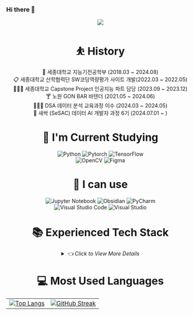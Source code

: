 ### Hi there 👋


   
<!-- Capsule-Render -->           
<div align=center>    
     
  <img src="https://capsule-render.vercel.app/api?type=waving&height=300&color=gradient&text=Chang%20Hyeon%20Park&textBg=false&section=header&reversal=false" />              
         
 # ⛹ History  
     
🏫 세종대학교 지능기전공학부 (2018.03 ~ 2024.08) </br>
📋 세종대학교 산학협력단 SW코딩역량평가 사이트 개발(2022.03 ~ 2022.05) </br>
🧑🏽‍💻 세종대학교 Capstone Project 인공지능 파트 담당 (2023.09 ~ 2023.12) </br> 
🍸 노원 GON BAR 바텐더 (2021.05 ~ 2024.06) </br>
🧑🏽‍💻 DSA 데이터 분석 교육과정 이수 (2024.03 ~ 2024.05) </br>
🌱 새싹 (SeSAC) 데이터 AI 개발자 과정 6기 (2024.07.01 ~ ) </br>   



#  🌱 I'm Current Studying 

<!-- Current Studying Languages -->

![Python](https://img.shields.io/badge/python-3670A0?style=for-the-badge&logo=python&logoColor=ffdd54)
![Pytorch](https://img.shields.io/badge/Pytorch-EE4C2C?style=for-the-badge&logo=pytorch&logoColor=white)
![TensorFlow](https://img.shields.io/badge/TensorFlow-%23FF6F00.svg?style=for-the-badge&logo=TensorFlow&logoColor=white)  
![OpenCV](https://img.shields.io/badge/opencv-%23white.svg?style=for-the-badge&logo=opencv&logoColor=white)
![Figma](https://img.shields.io/badge/figma-%23F24E1E.svg?style=for-the-badge&logo=figma&logoColor=white)

#  🎯 I can use

![Jupyter Notebook](https://img.shields.io/badge/jupyter-%23FA0F00.svg?style=for-the-badge&logo=jupyter&logoColor=white)
![Obsidian](https://img.shields.io/badge/Obsidian-%23483699.svg?style=for-the-badge&logo=obsidian&logoColor=white)
![PyCharm](https://img.shields.io/badge/pycharm-143?style=for-the-badge&logo=pycharm&logoColor=black&color=black&labelColor=green)  
![Visual Studio Code](https://img.shields.io/badge/Visual%20Studio%20Code-0078d7.svg?style=for-the-badge&logo=visual-studio-code&logoColor=white)
![Visual Studio](https://img.shields.io/badge/Visual%20Studio-5C2D91.svg?style=for-the-badge&logo=visual-studio&logoColor=white)

#  📚 Experienced Tech Stack 

<details>
<summary>
  <i>👈 Click to View More Details</i>
</summary>



<!-- Experienced Tech Stack -->
### Data
![MySQL](https://img.shields.io/badge/MySQL-00000F?style=for-the-badge&logo=mysql&logoColor=white)
![Keras](https://img.shields.io/badge/Keras-%23D00000.svg?style=for-the-badge&logo=Keras&logoColor=white)
![Matplotlib](https://img.shields.io/badge/Matplotlib-%23ffffff.svg?style=for-the-badge&logo=Matplotlib&logoColor=black)
![Plotly](https://img.shields.io/badge/Plotly-%233F4F75.svg?style=for-the-badge&logo=plotly&logoColor=white)  
![Pandas](https://img.shields.io/badge/pandas-%23150458.svg?style=for-the-badge&logo=pandas&logoColor=white)
![NumPy](https://img.shields.io/badge/numpy-%23013243.svg?style=for-the-badge&logo=numpy&logoColor=white)
![scikit-learn](https://img.shields.io/badge/scikit--learn-%23F7931E.svg?style=for-the-badge&logo=scikit-learn&logoColor=white)
![SciPy](https://img.shields.io/badge/SciPy-%230C55A5.svg?style=for-the-badge&logo=scipy&logoColor=%white)
    
### FrontEnd
![HTML](https://img.shields.io/badge/HTML-239120?style=for-the-badge&logo=html5&logoColor=white)
![CSS](https://img.shields.io/badge/CSS-239120?&style=for-the-badge&logo=css3&logoColor=white)
![js](https://img.shields.io/badge/JavaScript-F7DF1E?style=for-the-badge&logo=JavaScript&logoColor=white) 


### Game Development
![Unity](https://img.shields.io/badge/Unity-100000?style=for-the-badge&logo=unity&logoColor=white)
![C#](https://img.shields.io/badge/C%23-239120?style=for-the-badge&logo=c-sharp&logoColor=white) 
![C++](https://img.shields.io/badge/C%2B%2B-00599C?style=for-the-badge&logo=c%2B%2B&logoColor=white)

### ETC
![C](https://img.shields.io/badge/C-00599C?style=for-the-badge&logo=c&logoColor=white)
![Git](https://img.shields.io/badge/Git-F05032?style=for-the-badge&logo=git&logoColor=white)
![Github](https://img.shields.io/badge/Github-181717?style=for-the-badge&logo=github&logoColor=white)
![Googleanalytics](https://img.shields.io/badge/googleanalytics-E37400?style=for-the-badge&logo=googleanalytics&logoColor=white)

</details>

# 💻 Most Used Languages

<!-- Most Used Language -->
<table>
  <tr>
    <td>
      <a href="https://github.com/anuraghazra/github-readme-stats">
        <img src="https://github-readme-stats.vercel.app/api/top-langs/?username=Chang-Hyeon-Park" alt="Top Langs">
      </a>
    </td>
    <td>
      <a href="https://git.io/streak-stats">
        <img src="https://streak-stats.demolab.com/?user=Chang-Hyeon-Park" alt="GitHub Streak">
      </a>
    </td>
  </tr>
</table>





</div>

<!-- Solved.ac
[![Solved.ac Profile](http://mazassumnida.wtf/api/v2/generate_badge?boj=eeooo3)](https://solved.ac/eeooo3/)
-->

<!-- GitHub Stats
![K-Junyyy's GitHub stats](https://github-readme-stats.vercel.app/api?username=Chang-Hyeon-Park&show_icons=true&theme=gruvbox)
-->
